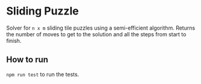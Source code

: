 # Sliding Puzzle

Solver for `n x m` sliding tile puzzles using a semi-efficient algorithm. Returns the number of moves to get to the solution and all the steps from start to finish.

## How to run

`npm run test` to run the tests.
